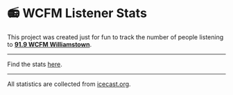 # 📻 WCFM Listener Stats

This project was created just for fun to track the number of people listening to **[91.9 WCFM Williamstown](https://sites.williams.edu/wcfm/)**.

---
Find the stats [here](https://docs.google.com/spreadsheets/d/1m4BktefQ3vCY3NtOhWoLc7rb9aKOMJXKR_qwAjo15oE/edit?usp=sharing).

---
All statistics are collected from [icecast.org](https://icecast.org/).
